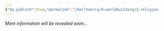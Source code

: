 ```yaml
---
{"dg-publish":true,"permalink":"/belltaerra/0-worldbuilding/3-religion-and-festivals/festivals/founding-memorial-day/"}
---
```


_More information will be revealed soon..._